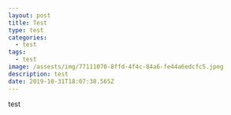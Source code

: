 ```yaml
---
layout: post
title: Test
type: test
categories:
  - test
tags:
  - test
image: /assests/img/77111070-8ffd-4f4c-84a6-fe44a6edcfc5.jpeg
description: test
date: 2019-10-31T18:07:38.565Z
---
```

test
